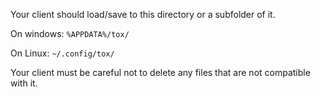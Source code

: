Your client should load/save to this directory or a subfolder of it.

On windows: ``%APPDATA%/tox/``

On Linux: ``~/.config/tox/``

Your client must be careful not to delete any files that are not compatible with it.
